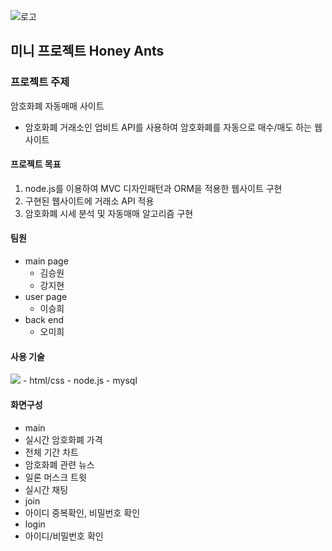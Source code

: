 ![로고](https://user-images.githubusercontent.com/68418005/118906579-fa263280-b958-11eb-8470-87cebba54354.png)
## 미니 프로젝트 Honey Ants


### 프로젝트 주제
암호화폐 자동매매 사이트
- 암호화폐 거래소인 업비트 API를 사용하여 암호화폐를 자동으로 매수/매도 하는 웹사이트 

#### 프로젝트 목표
1. node.js를 이용하여 MVC 디자인패턴과 ORM을 적용한 웹사이트 구현
2. 구현된 웹사이트에 거래소 API 적용
3. 암호화폐 시세 분석 및 자동매매 알고리즘 구현

#### 팀원
- main page
  - 김승원
  - 강지현
- user page 
  - 이승희
- back end
  - 오미희

#### 사용 기술
<img src="https://img.shields.io/badge/JavaScript-F7DF1E?logo=JavaScript&amp=white&style=plastic" style="max-width: 100%; user-select: auto;">
- html/css
- node.js
- mysql

#### 화면구성
- main
 - 실시간 암호화폐 가격
 - 전체 기간 차트
 - 암호화폐 관련 뉴스
 - 일론 머스크 트윗
 - 실시간 채팅
- join
 - 아이디 중복확인, 비밀번호 확인
- login
 - 아이디/비밀번호 확인



    


